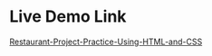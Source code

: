 # Live Demo Link

<a href="https://mohit838.github.io/Restaurant-Project-Practice-Using-HTML-and-CSS/">Restaurant-Project-Practice-Using-HTML-and-CSS<a/>
